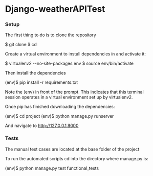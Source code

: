 # Django-weatherAPITest

### Setup
The first thing to do is to clone the repository

$ git clone 
$ cd 

Create a virtual environment to install dependencies in and activate it:

$ virtualenv2 --no-site-packages env
$ source env/bin/activate

Then install the dependencies

(env)$ pip install -r requirements.txt

Note the (env) in front of the prompt. This indicates that this terminal session operates in a virtual environment set up by virtualenv2.

Once pip has finished downloading the dependencies:

(env)$ cd project
(env)$ python manage.py runserver

And navigate to http://127.0.0.1:8000


### Tests

The manual test cases are located at the base folder of the project

To run the automated scripts cd into the directory where manage.py is:

(env)$ python manage.py test functional_tests
